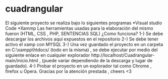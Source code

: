 # cuadrangular

El siguiente proyecto se realiza bajo lo siguientes programas
*Visual studio Code
*Xammp
Las herramientas usadas para la elaboración del mismo fueron
(HTML, CSS , PHP, SENTENCIAS SQL)
¿Como funciona?
1-) Se debe descargar los archivos aqui expuestos en el repositorio 
2-) Se debe tener activo el xamp con MYSQL
3-) Una vez guardado el proyecto en un carpeta en C:\xampp\htdocs/ (todo en la misma) , se debe ejecutar por medio del siguiente enlace en cualquier explorador http://localhost/Cuadrangular-main/inicio.html , (puede variar dependiendo de la descarga y lugar de guardado). 
4-) Probar el proyecto en un explorador tal como Chrome , firefox u Opera.
Gracias por la atención prestada , cheers <3
